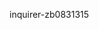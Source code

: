 inquirer-zb0831315
<!-- 
1. User executes program - 
2. User is greeted by a welcome message. -
3. User is asked what size pizza they would like to order. -
4. User is asked what kind of sauce they would like on their pizza. -
5. User is asked what kind of toppings they would like on their pizza. -
6. The order for the user will be repeated back to them as verification. -
7. Ask customer if the order is correct. 
-->